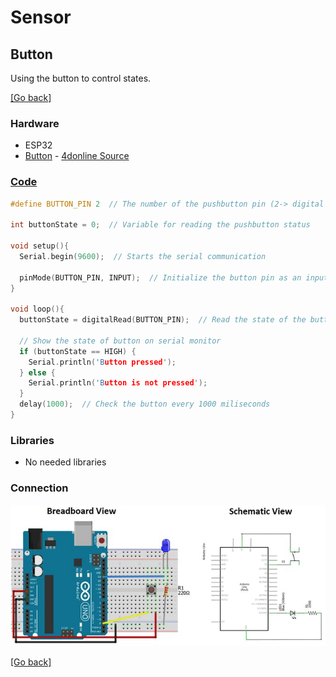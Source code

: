# Sensor
## Button
Using the button to control states.

[[Go back]](/sensors)

### Hardware
- ESP32
- [Button](docs/datasheet_button.pdf) - [4donline Source](https://4donline.ihs.com/images/VipMasterIC/IC/OMRN/OMRN-S-A0001309768/OMRN-S-A0001309768-1.pdf?hkey=52A5661711E402568146F3353EA87419)

### [Code](button.ino)
```cpp
#define BUTTON_PIN 2  // The number of the pushbutton pin (2-> digital pin)

int buttonState = 0;  // Variable for reading the pushbutton status

void setup(){
  Serial.begin(9600);  // Starts the serial communication

  pinMode(BUTTON_PIN, INPUT);  // Initialize the button pin as an input
}

void loop(){
  buttonState = digitalRead(BUTTON_PIN);  // Read the state of the button value
  
  // Show the state of button on serial monitor
  if (buttonState == HIGH) {
    Serial.println('Button pressed');
  } else {
    Serial.println('Button is not pressed');
  }
  delay(1000);  // Check the button every 1000 miliseconds
}
```

### Libraries
- No needed libraries

### Connection
![Connection image](docs/arduino_button.jpeg)

[[Go back]](/sensors)
